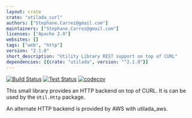 ```yaml
---
layout: crate
crate: "utilada_curl"
authors: ["Stephane.Carrez@gmail.com"]
maintainers: ["Stephane.Carrez@gmail.com"]
licenses: ["Apache 2.0"]
websites: []
tags: ["web", "http"]
version: "2.1.0"
short_description: "Utility Library REST support on top of CURL"
dependencies: [{crate: "utilada", version: "^2.1.0"}]
---
```

[![Build Status](https://img.shields.io/jenkins/s/https/jenkins.vacs.fr/Ada-Util.svg)](https://jenkins.vacs.fr/job/Ada-Util/)
[![Test Status](https://img.shields.io/jenkins/t/https/jenkins.vacs.fr/Ada-Util.svg)](https://jenkins.vacs.fr/job/Ada-Util/)
[![codecov](https://codecov.io/gh/stcarrez/ada-util/branch/master/graph/badge.svg)](https://codecov.io/gh/stcarrez/ada-util)


This small library provides an HTTP backend on top of CURL.
It is can be used by the `Util.Http` package.

An alternate HTTP backend is provided by AWS with utilada_aws.



